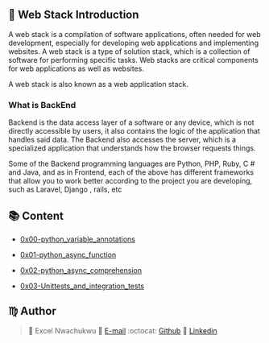 ## :orange_book: Web Stack Introduction

A web stack is a compilation of software applications, often needed for web development, especially for developing web applications and implementing websites. A web stack is a type of solution stack, which is a collection of software for performing specific tasks. Web stacks are critical components for web applications as well as websites.

A web stack is also known as a web application stack.

### What is BackEnd

Backend is the data access layer of a software or any device, which is not directly accessible by users, it also contains the logic of the application that handles said data. The Backend also accesses the server, which is a specialized application that understands how the browser requests things.

Some of the Backend programming languages are Python, PHP, Ruby, C # and Java, and as in Frontend, each of the above has different frameworks that allow you to work better according to the project you are developing, such as Laravel, Django , rails, etc


## :books: Content

- [0x00-python_variable_annotations](/0x00-python_variable_annotations)

- [0x01-python_async_function](/0x01-python_async_function)

- [0x02-python_async_comprehension](/0x02-python_async_comprehension)

- [0x03-Unittests_and_integration_tests](/0x03-Unittests_and_integration_tests)


## :virgo: Author
> :man: Excel Nwachukwu
> :e-mail: [E-mail](trillionclues@gmail.com)
> :octocat: [Github](https://github.com/trillionclues)
> :blue_book: [Linkedin](https://www.linkedin.com/in/trillionclues-excel/)